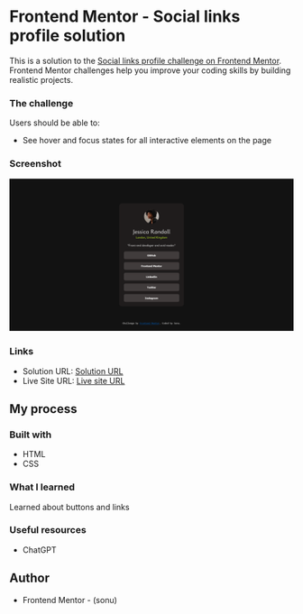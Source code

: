 # Frontend Mentor - Social links profile solution

This is a solution to the [Social links profile challenge on Frontend Mentor](https://www.frontendmentor.io/challenges/social-links-profile-UG32l9m6dQ). Frontend Mentor challenges help you improve your coding skills by building realistic projects. 


### The challenge

Users should be able to:

- See hover and focus states for all interactive elements on the page

### Screenshot

![](./assets/images/screenshot.png)

### Links

- Solution URL: [Solution URL](https://github.com/itsfingerlickinggood/1)
- Live Site URL: [Live site URL](https://itsfingerlickinggood.github.io/1/)

## My process

### Built with

- HTML
- CSS 

### What I learned

Learned about buttons and links 

### Useful resources

- ChatGPT

## Author

- Frontend Mentor - (sonu)

